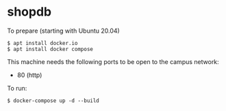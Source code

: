 # shopdb 

To prepare (starting with Ubuntu 20.04)
```
$ apt install docker.io
$ apt install docker compose
```

This machine needs the following ports to be open to the campus network:
- 80 (http)

To run:
```
$ docker-compose up -d --build
```

